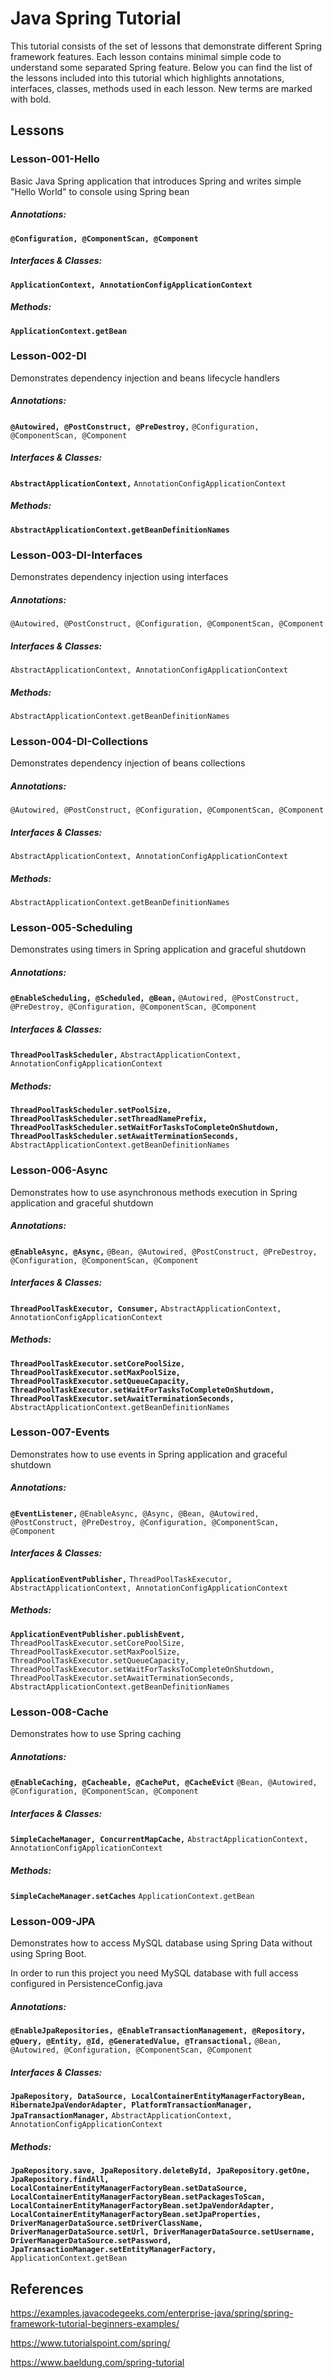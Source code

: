# Java Spring Tutorial
This tutorial consists of the set of lessons that demonstrate different Spring framework features.
Each lesson contains minimal simple code to understand some separated Spring feature. 
Below you can find the list of the lessons included into this tutorial which highlights 
annotations, interfaces, classes, methods used in each lesson. 
New terms are marked with bold.

## Lessons
### Lesson-001-Hello
Basic Java Spring application that introduces Spring 
and writes simple "Hello World" to console using Spring bean

##### Annotations:
**`@Configuration, @ComponentScan, @Component`**

##### Interfaces & Classes:
**`ApplicationContext, AnnotationConfigApplicationContext`**

##### Methods:
**`ApplicationContext.getBean`**

### Lesson-002-DI
Demonstrates dependency injection and beans lifecycle handlers

##### Annotations:
**`@Autowired, @PostConstruct, @PreDestroy,`**
`@Configuration, @ComponentScan, @Component` 

##### Interfaces & Classes: 
**`AbstractApplicationContext,`**
`AnnotationConfigApplicationContext`

##### Methods:
**`AbstractApplicationContext.getBeanDefinitionNames`**

### Lesson-003-DI-Interfaces
Demonstrates dependency injection using interfaces

##### Annotations:
`@Autowired, @PostConstruct, @Configuration, @ComponentScan, @Component` 

##### Interfaces & Classes: 
`AbstractApplicationContext, AnnotationConfigApplicationContext`

##### Methods:
`AbstractApplicationContext.getBeanDefinitionNames`

### Lesson-004-DI-Collections
Demonstrates dependency injection of beans collections

##### Annotations:
`@Autowired, @PostConstruct, @Configuration, @ComponentScan, @Component` 

##### Interfaces & Classes: 
`AbstractApplicationContext, AnnotationConfigApplicationContext`

##### Methods:
`AbstractApplicationContext.getBeanDefinitionNames`

### Lesson-005-Scheduling
Demonstrates using timers in Spring application and graceful shutdown

##### Annotations:
**`
@EnableScheduling, @Scheduled, @Bean,
`**
`@Autowired, @PostConstruct, @PreDestroy, @Configuration, @ComponentScan, @Component` 

##### Interfaces & Classes: 
**`ThreadPoolTaskScheduler,`**
`AbstractApplicationContext, AnnotationConfigApplicationContext`

##### Methods:
**`
ThreadPoolTaskScheduler.setPoolSize,
ThreadPoolTaskScheduler.setThreadNamePrefix,
ThreadPoolTaskScheduler.setWaitForTasksToCompleteOnShutdown,
ThreadPoolTaskScheduler.setAwaitTerminationSeconds,
`**
`AbstractApplicationContext.getBeanDefinitionNames`

### Lesson-006-Async
Demonstrates how to use asynchronous methods execution in Spring application and graceful shutdown

##### Annotations:
**`@EnableAsync, @Async,`**
`@Bean, @Autowired, @PostConstruct, @PreDestroy, @Configuration, @ComponentScan, @Component`

##### Interfaces & Classes: 
**`
ThreadPoolTaskExecutor, Consumer,
`**
`AbstractApplicationContext, AnnotationConfigApplicationContext`

##### Methods:
**`
ThreadPoolTaskExecutor.setCorePoolSize,
ThreadPoolTaskExecutor.setMaxPoolSize,
ThreadPoolTaskExecutor.setQueueCapacity,
ThreadPoolTaskExecutor.setWaitForTasksToCompleteOnShutdown,
ThreadPoolTaskExecutor.setAwaitTerminationSeconds,
`**
`AbstractApplicationContext.getBeanDefinitionNames`


### Lesson-007-Events
Demonstrates how to use events in Spring application and graceful shutdown

##### Annotations:
**`@EventListener,`**
`@EnableAsync, @Async, @Bean, @Autowired, @PostConstruct, @PreDestroy, @Configuration, @ComponentScan, @Component`

##### Interfaces & Classes: 
**`
ApplicationEventPublisher,
`**
`ThreadPoolTaskExecutor, AbstractApplicationContext, AnnotationConfigApplicationContext`

##### Methods:
**`
ApplicationEventPublisher.publishEvent,
`**
`
ThreadPoolTaskExecutor.setCorePoolSize,
ThreadPoolTaskExecutor.setMaxPoolSize,
ThreadPoolTaskExecutor.setQueueCapacity,
ThreadPoolTaskExecutor.setWaitForTasksToCompleteOnShutdown,
ThreadPoolTaskExecutor.setAwaitTerminationSeconds,
AbstractApplicationContext.getBeanDefinitionNames
`

### Lesson-008-Cache
Demonstrates how to use Spring caching

##### Annotations:
**`@EnableCaching, @Cacheable, @CachePut, @CacheEvict`**
`@Bean, @Autowired, @Configuration, @ComponentScan, @Component`

##### Interfaces & Classes: 
**`
SimpleCacheManager, ConcurrentMapCache,
`**
`AbstractApplicationContext, AnnotationConfigApplicationContext`

##### Methods:
**`SimpleCacheManager.setCaches`**
`ApplicationContext.getBean`


### Lesson-009-JPA
Demonstrates how to access MySQL database using Spring Data without using Spring Boot.

In order to run this project you need MySQL database with full access configured in PersistenceConfig.java

##### Annotations:
**`
@EnableJpaRepositories,
@EnableTransactionManagement,
@Repository,
@Query,
@Entity,
@Id,
@GeneratedValue,
@Transactional,
`**
`@Bean, @Autowired, @Configuration, @ComponentScan, @Component`

##### Interfaces & Classes: 
**`
JpaRepository,
DataSource,
LocalContainerEntityManagerFactoryBean,
HibernateJpaVendorAdapter,
PlatformTransactionManager,
JpaTransactionManager,
`**
`AbstractApplicationContext, AnnotationConfigApplicationContext`

##### Methods:
**`
JpaRepository.save,
JpaRepository.deleteById,
JpaRepository.getOne,
JpaRepository.findAll,
LocalContainerEntityManagerFactoryBean.setDataSource,
LocalContainerEntityManagerFactoryBean.setPackagesToScan,
LocalContainerEntityManagerFactoryBean.setJpaVendorAdapter,
LocalContainerEntityManagerFactoryBean.setJpaProperties,
DriverManagerDataSource.setDriverClassName,
DriverManagerDataSource.setUrl,
DriverManagerDataSource.setUsername,
DriverManagerDataSource.setPassword,
JpaTransactionManager.setEntityManagerFactory,
`**
`ApplicationContext.getBean`

## References

https://examples.javacodegeeks.com/enterprise-java/spring/spring-framework-tutorial-beginners-examples/

https://www.tutorialspoint.com/spring/

https://www.baeldung.com/spring-tutorial
